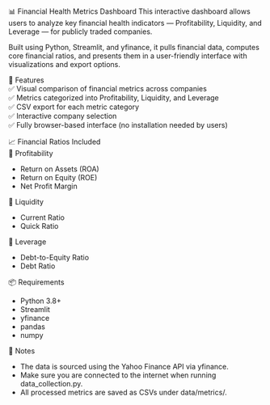 📊 Financial Health Metrics Dashboard
This interactive dashboard allows users to analyze key financial health indicators — Profitability, Liquidity, and Leverage — for publicly traded companies.

Built using Python, Streamlit, and yfinance, it pulls financial data, computes core financial ratios, and presents them in a user-friendly interface with visualizations and export options.


🚀 Features    
✅ Visual comparison of financial metrics across companies    
✅ Metrics categorized into Profitability, Liquidity, and Leverage  
✅ CSV export for each metric category   
✅ Interactive company selection      
✅ Fully browser-based interface (no installation needed by users)


📈 Financial Ratios Included     
🔹 Profitability
- Return on Assets (ROA)
- Return on Equity (ROE)
- Net Profit Margin

🔹 Liquidity
- Current Ratio
- Quick Ratio

🔹 Leverage
- Debt-to-Equity Ratio
- Debt Ratio

📦 Requirements
- Python 3.8+
- Streamlit
- yfinance
- pandas
- numpy

📌 Notes
- The data is sourced using the Yahoo Finance API via yfinance.
- Make sure you are connected to the internet when running data_collection.py.
- All processed metrics are saved as CSVs under data/metrics/.
